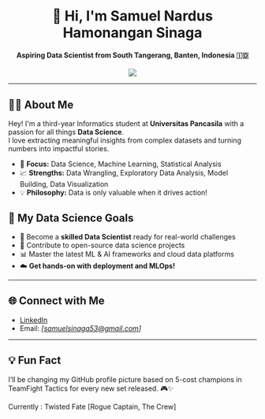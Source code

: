 <h1 align="center">👋 Hi, I'm Samuel Nardus Hamonangan Sinaga</h1>
<h4 align="center">Aspiring Data Scientist from South Tangerang, Banten, Indonesia 🇮🇩</h4>

<p align="center">
  <a href="https://www.linkedin.com/in/samuel-nardus-hamonangan-sinaga-25868928b/" target="_blank">
    <img src="https://img.shields.io/badge/-Connect%20on%20LinkedIn-0077B5?style=flat-square&logo=linkedin&logoColor=white"/>
  </a>
</p>

---

## 🧑‍💻 About Me

Hey! I'm a third-year Informatics student at **Universitas Pancasila** with a passion for all things **Data Science**.  
I love extracting meaningful insights from complex datasets and turning numbers into impactful stories.

- 🔬 **Focus:** Data Science, Machine Learning, Statistical Analysis
- 📈 **Strengths:** Data Wrangling, Exploratory Data Analysis, Model Building, Data Visualization
- 💡 **Philosophy:** Data is only valuable when it drives action!


## 🎯 My Data Science Goals

- 🥇 Become a **skilled Data Scientist** ready for real-world challenges
- 🤝 Contribute to open-source data science projects
- 📊 Master the latest ML & AI frameworks and cloud data platforms
- ☁️ **Get hands-on with deployment and MLOps!**

---


## 🌐 Connect with Me

- [LinkedIn](https://www.linkedin.com/in/samuel-nardus-hamonangan-sinaga-25868928b/)
- Email: *[samuelsinaga53@gmail.com]*

---

## 💡 Fun Fact

I’ll be changing my GitHub profile picture based on 5-cost champions in TeamFight Tactics for every new set released. 🎮✨

Currently : Twisted Fate [Rogue Captain, The Crew]


